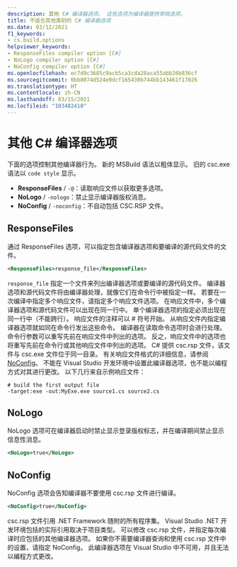 ```yaml
---
description: 其他 C# 编译器选项。 这些选项为编译器提供常规选项。
title: 不适合其他类别的 C# 编译器选项
ms.date: 03/12/2021
f1_keywords:
- cs.build.options
helpviewer_keywords:
- ResponseFiles compiler option [C#]
- NoLogo compiler option [C#]
- NoConfig compiler option [C#]
ms.openlocfilehash: ec7d9c3685c9acb5ca3cda28aca55abb26b836cf
ms.sourcegitcommit: 0bb8074d524e0dcf165430b744bb143461f17026
ms.translationtype: HT
ms.contentlocale: zh-CN
ms.lasthandoff: 03/15/2021
ms.locfileid: "103482410"
---
```

# <a name="miscellaneous-c-compiler-options"></a>其他 C# 编译器选项

下面的选项控制其他编译器行为。 新的 MSBuild 语法以粗体显示。 旧的 csc.exe 语法以 `code style` 显示。

- **ResponseFiles** / `-@`：读取响应文件以获取更多选项。
- **NoLogo** / `-nologo`：禁止显示编译器版权消息。
- **NoConfig** / `-noconfig`：不自动包括 CSC.RSP 文件。

## <a name="responsefiles"></a>ResponseFiles

通过 ResponseFiles 选项，可以指定包含编译器选项和要编译的源代码文件的文件。

```xml
<ResponseFiles>response_file</ResponseFiles>
```

`response_file` 指定一个文件来列出编译器选项或要编译的源代码文件。 编译器选项和源代码文件将由编译器处理，就像它们在命令行中被指定一样。 若要在一次编译中指定多个响应文件，请指定多个响应文件选项。 在响应文件中，多个编译器选项和源代码文件可以出现在同一行中。 单个编译器选项的指定必须出现在同一行中（不能跨行）。 响应文件的注释可以 # 符号开始。 从响应文件内指定编译器选项就如同在命令行发出这些命令。 编译器在读取命令选项时会进行处理。 命令行参数可以重写先前在响应文件中列出的选项。 反之，响应文件中的选项也将重写先前在命令行或其他响应文件中列出的选项。 C# 提供 csc.rsp 文件，该文件与 csc.exe 文件位于同一目录。 有关响应文件格式的详细信息，请参阅 [NoConfig](#noconfig)。 不能在 Visual Studio 开发环境中设置此编译器选项，也不能以编程方式对其进行更改。 以下几行来自示例响应文件：

```console
# build the first output file
-target:exe -out:MyExe.exe source1.cs source2.cs
```

## <a name="nologo"></a>NoLogo

NoLogo 选项可在编译器启动时禁止显示登录版权标志，并在编译期间禁止显示信息性消息。

```xml
<NoLogo>true</NoLogo>
```

## <a name="noconfig"></a>NoConfig

NoConfig 选项会告知编译器不要使用 csc.rsp 文件进行编译。

```xml
<NoConfig>true</NoConfig>
```

csc.rsp 文件引用 .NET Framework 随附的所有程序集。 Visual Studio .NET 开发环境包括的实际引用取决于项目类型。 可以修改 csc.rsp 文件，并指定每次编译时应包括的其他编译器选项。 如果你不需要编译器查询和使用 csc.rsp 文件中的设置，请指定 NoConfig。 此编译器选项在 Visual Studio 中不可用，并且无法以编程方式更改。
